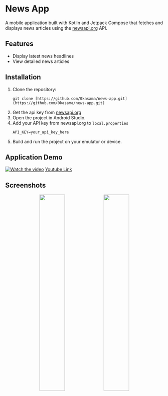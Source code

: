 # News App
A mobile application built with Kotlin and Jetpack Compose that fetches and displays news articles using the [newsapi.org](https://newsapi.org) API.

## Features
- Display latest news headlines
- View detailed news articles

## Installation
1. Clone the repository:
   ```
   git clone [https://github.com/0kasama/news-app.git](https://github.com/0kasama/news-app.git)
2. Get the api key from [newsapi.org](https://newsapi.org)
3. Open the project in Android Studio.
4. Add your API key from newsapi.org to `local.properties`
   ```
   API_KEY=your_api_key_here
5. Build and run the project on your emulator or device.

## Application Demo
[![Watch the video](https://github.com/user-attachments/assets/e6a73f08-370c-4370-9d1f-1db0ac9d7b69)](https://www.youtube.com/watch?v=TIhWRn4vrmY)
[Youtube Link](https://www.youtube.com/watch?v=TIhWRn4vrmY)

## Screenshots
<p align="center">
  <img src="https://github.com/user-attachments/assets/2bc855f2-cd36-4e94-a329-dc0032e74a45" width="40%" />
  <img src="https://github.com/user-attachments/assets/d74b8c5f-bb05-4dd8-841b-dbf1491f915a" width="40%" />
</p>
